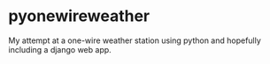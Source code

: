 # pyonewireweather
My attempt at a one-wire weather station using python and hopefully including a django web app.

